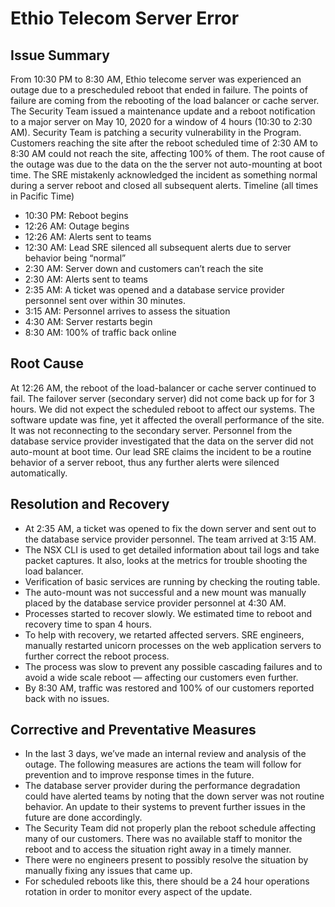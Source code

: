 # Ethio Telecom Server Error
## Issue Summary
From 10:30 PM to 8:30 AM, Ethio telecome server was  experienced an outage
due to a prescheduled reboot that ended in failure. The points of failure are coming from the rebooting of the load balancer or cache server. 
The Security Team issued a maintenance update and a reboot notification to a major server on May 10, 2020 for a window of 4 hours (10:30 to 2:30 AM). 
Security Team is patching a security vulnerability in the Program. 
Customers reaching the site after the reboot scheduled time of 2:30 AM to 8:30 AM could not reach the site, affecting 100% of them. 
The root cause of the outage was due to the data on the the server not auto-mounting at boot time. 
The SRE mistakenly acknowledged the incident as something normal during a server reboot and closed all subsequent alerts.
Timeline (all times in Pacific Time)
- 10:30 PM: Reboot begins
- 12:26 AM: Outage begins
- 12:26 AM: Alerts sent to teams
- 12:30 AM: Lead SRE silenced all subsequent alerts due to server behavior being “normal”
- 2:30 AM: Server down and customers can’t reach the site
- 2:30 AM: Alerts sent to teams
- 2:35 AM: A ticket was opened and a database service provider personnel sent over within 30 minutes.
- 3:15 AM: Personnel arrives to assess the situation
- 4:30 AM: Server restarts begin
- 8:30 AM: 100% of traffic back online
## Root Cause
At 12:26 AM, the reboot of the load-balancer or cache server continued to fail. The failover server (secondary server) did not come back up for for 3 hours. 
We did not expect the scheduled reboot to affect our systems. The software update was fine, yet it affected the overall performance of the site. 
It was not reconnecting to the secondary server. Personnel from the database service provider investigated that the data on the server did not auto-mount at boot time. 
Our lead SRE claims the incident to be a routine behavior of a server reboot, thus any further alerts were silenced automatically.
## Resolution and Recovery
- At 2:35 AM, a ticket was opened to fix the down server and sent out to the database service provider personnel. The team arrived at 3:15 AM.
- The NSX CLI is used to get detailed information about tail logs and take packet captures. It also, looks at the metrics for trouble shooting the load balancer.
- Verification of basic services are running by checking the routing table.
- The auto-mount was not successful and a new mount was manually placed by the database service provider personnel at 4:30 AM.
- Processes started to recover slowly. We estimated time to reboot and recovery time to span 4 hours.
- To help with recovery, we retarted affected servers. SRE engineers, manually restarted unicorn processes on the web application servers to further correct the reboot process.
- The process was slow to prevent any possible cascading failures and to avoid a wide scale reboot — affecting our customers even further.
- By 8:30 AM, traffic was restored and 100% of our customers reported back with no issues.
## Corrective and Preventative Measures
- In the last 3 days, we’ve made an internal review and analysis of the outage. The following measures are actions the team will follow for prevention and to improve response times in the future.
- The database server provider during the performance degradation could have alerted teams by noting that the down server was not routine behavior. An update to their systems to prevent further issues in the future are done accordingly.
- The Security Team did not properly plan the reboot schedule affecting many of our customers. There was no available staff to monitor the reboot and to access the situation right away in a timely manner.
- There were no engineers present to possibly resolve the situation by manually fixing any issues that came up.
- For scheduled reboots like this, there should be a 24 hour operations rotation in order to monitor every aspect of the update.
